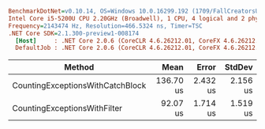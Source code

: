 ``` ini

BenchmarkDotNet=v0.10.14, OS=Windows 10.0.16299.192 (1709/FallCreatorsUpdate/Redstone3)
Intel Core i5-5200U CPU 2.20GHz (Broadwell), 1 CPU, 4 logical and 2 physical cores
Frequency=2143474 Hz, Resolution=466.5324 ns, Timer=TSC
.NET Core SDK=2.1.300-preview1-008174
  [Host]     : .NET Core 2.0.6 (CoreCLR 4.6.26212.01, CoreFX 4.6.26212.01), 64bit RyuJIT
  DefaultJob : .NET Core 2.0.6 (CoreCLR 4.6.26212.01, CoreFX 4.6.26212.01), 64bit RyuJIT


```
|                           Method |      Mean |    Error |   StdDev |
|--------------------------------- |----------:|---------:|---------:|
| CountingExceptionsWithCatchBlock | 136.70 us | 2.432 us | 2.156 us |
|     CountingExceptionsWithFilter |  92.07 us | 1.714 us | 1.519 us |
